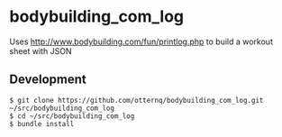 # bodybuilding_com_log

Uses http://www.bodybuilding.com/fun/printlog.php to build a workout sheet with JSON

## Development

```
$ git clone https://github.com/otternq/bodybuilding_com_log.git ~/src/bodybuilding_com_log
$ cd ~/src/bodybuilding_com_log
$ bundle install
```
